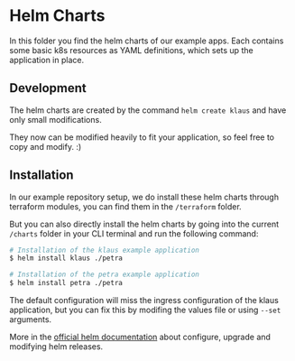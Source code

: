 # Helm Charts

In this folder you find the helm charts of our example apps. Each contains some basic k8s resources as YAML definitions, which sets up the application in place.

## Development

The helm charts are created by the command `helm create klaus` and have only small modifications.

They now can be modified heavily to fit your application, so feel free to copy and modify. :)

## Installation

In our example repository setup, we do install these helm charts through terraform modules, you can find them in the `/terraform` folder.

But you can also directly install the helm charts by going into the current `/charts` folder in your CLI terminal and run the following command:

```sh
# Installation of the klaus example application
$ helm install klaus ./petra

# Installation of the petra example application
$ helm install petra ./petra
```

The default configuration will miss the ingress configuration of the klaus application, but you can fix this by modifing the values file or using `--set` arguments.

More in the [official helm documentation](https://helm.sh/docs/) about configure, upgrade and modifying helm releases.
